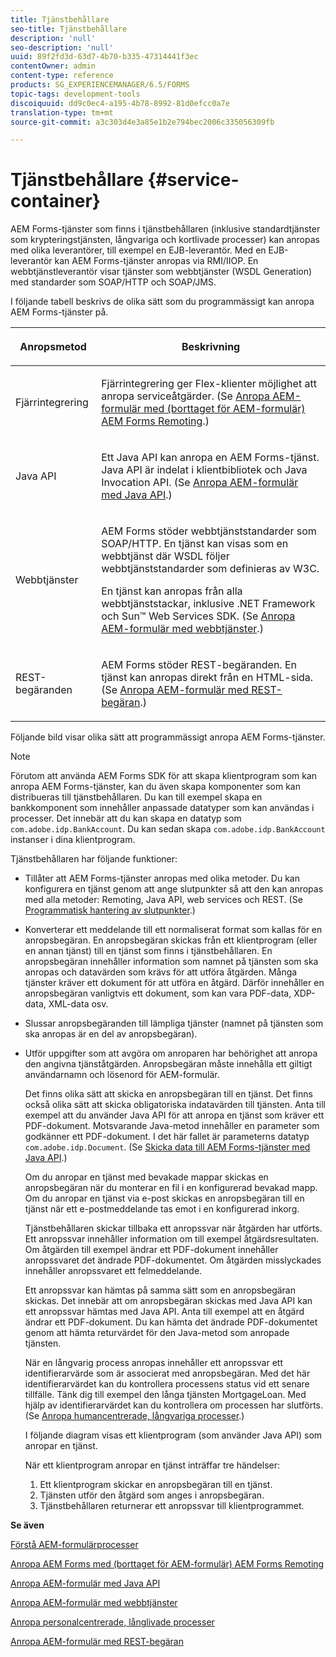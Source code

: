 ```yaml
---
title: Tjänstbehållare
seo-title: Tjänstbehållare
description: 'null'
seo-description: 'null'
uuid: 89f2fd3d-63d7-4b70-b335-47314441f3ec
contentOwner: admin
content-type: reference
products: SG_EXPERIENCEMANAGER/6.5/FORMS
topic-tags: development-tools
discoiquuid: dd9c0ec4-a195-4b78-8992-81d0efcc0a7e
translation-type: tm+mt
source-git-commit: a3c303d4e3a85e1b2e794bec2006c335056309fb

---
```



# Tjänstbehållare {#service-container}

AEM Forms-tjänster som finns i tjänstbehållaren (inklusive standardtjänster som krypteringstjänsten, långvariga och kortlivade processer) kan anropas med olika leverantörer, till exempel en EJB-leverantör. Med en EJB-leverantör kan AEM Forms-tjänster anropas via RMI/IIOP. En webbtjänstleverantör visar tjänster som webbtjänster (WSDL Generation) med standarder som SOAP/HTTP och SOAP/JMS.

I följande tabell beskrivs de olika sätt som du programmässigt kan anropa AEM Forms-tjänster på.

<table>
 <thead>
  <tr>
   <th><p>Anropsmetod</p></th>
   <th><p>Beskrivning</p></th>
  </tr>
 </thead>
 <tbody>
  <tr>
   <td><p>Fjärrintegrering</p></td>
   <td><p>Fjärrintegrering ger Flex-klienter möjlighet att anropa serviceåtgärder. (Se <a href="/help/forms/developing/invoking-aem-forms-using-remoting.md#invoking-aem-forms-using-remoting">Anropa AEM-formulär med (borttaget för AEM-formulär) AEM Forms Remoting</a>.)</p></td>
  </tr>
  <tr>
   <td><p>Java API</p></td>
   <td><p>Ett Java API kan anropa en AEM Forms-tjänst. Java API är indelat i klientbibliotek och Java Invocation API. (Se <a href="/help/forms/developing/invoking-aem-forms-using-java.md#invoking-aem-forms-using-the-java-api">Anropa AEM-formulär med Java API</a>.)</p></td>
  </tr>
  <tr>
   <td><p>Webbtjänster</p></td>
   <td><p>AEM Forms stöder webbtjänststandarder som SOAP/HTTP. En tjänst kan visas som en webbtjänst där WSDL följer webbtjänststandarder som definieras av W3C.</p><p>En tjänst kan anropas från alla webbtjänststackar, inklusive .NET Framework och Sun™ Web Services SDK. (Se <a href="/help/forms/developing/invoking-aem-forms-using-web.md#invoking-aem-forms-using-web-services">Anropa AEM-formulär med webbtjänster</a>.)</p></td>
  </tr>
  <tr>
   <td><p>REST-begäranden</p></td>
   <td><p>AEM Forms stöder REST-begäranden. En tjänst kan anropas direkt från en HTML-sida. (Se <a href="/help/forms/developing/invoking-aem-forms-using-rest.md#invoking-aem-forms-using-rest-requests">Anropa AEM-formulär med REST-begäran</a>.)</p></td>
  </tr>
 </tbody>
</table>

Följande bild visar olika sätt att programmässigt anropa AEM Forms-tjänster.

>[!NOTE]
>
>Förutom att använda AEM Forms SDK för att skapa klientprogram som kan anropa AEM Forms-tjänster, kan du även skapa komponenter som kan distribueras till tjänstbehållaren. Du kan till exempel skapa en bankkomponent som innehåller anpassade datatyper som kan användas i processer. Det innebär att du kan skapa en datatyp som `com.adobe.idp.BankAccount`. Du kan sedan skapa `com.adobe.idp.BankAccount` instanser i dina klientprogram.

Tjänstbehållaren har följande funktioner:

* Tillåter att AEM Forms-tjänster anropas med olika metoder. Du kan konfigurera en tjänst genom att ange slutpunkter så att den kan anropas med alla metoder: Remoting, Java API, web services och REST. (Se [Programmatisk hantering av slutpunkter](/help/forms/developing/programmatically-endpoints.md#programmatically-managing-endpoints).)
* Konverterar ett meddelande till ett normaliserat format som kallas för en anropsbegäran. En anropsbegäran skickas från ett klientprogram (eller en annan tjänst) till en tjänst som finns i tjänstbehållaren. En anropsbegäran innehåller information som namnet på tjänsten som ska anropas och datavärden som krävs för att utföra åtgärden. Många tjänster kräver ett dokument för att utföra en åtgärd. Därför innehåller en anropsbegäran vanligtvis ett dokument, som kan vara PDF-data, XDP-data, XML-data osv.
* Slussar anropsbegäranden till lämpliga tjänster (namnet på tjänsten som ska anropas är en del av anropsbegäran).
* Utför uppgifter som att avgöra om anroparen har behörighet att anropa den angivna tjänståtgärden. Anropsbegäran måste innehålla ett giltigt användarnamn och lösenord för AEM-formulär.

   Det finns olika sätt att skicka en anropsbegäran till en tjänst. Det finns också olika sätt att skicka obligatoriska indatavärden till tjänsten. Anta till exempel att du använder Java API för att anropa en tjänst som kräver ett PDF-dokument. Motsvarande Java-metod innehåller en parameter som godkänner ett PDF-dokument. I det här fallet är parameterns datatyp `com.adobe.idp.Document`. (Se [Skicka data till AEM Forms-tjänster med Java API](/help/forms/developing/invoking-aem-forms-using-java.md#passing-data-to-aem-forms-services-using-the-java-api).)

   Om du anropar en tjänst med bevakade mappar skickas en anropsbegäran när du monterar en fil i en konfigurerad bevakad mapp. Om du anropar en tjänst via e-post skickas en anropsbegäran till en tjänst när ett e-postmeddelande tas emot i en konfigurerad inkorg.

   Tjänstbehållaren skickar tillbaka ett anropssvar när åtgärden har utförts. Ett anropssvar innehåller information om till exempel åtgärdsresultaten. Om åtgärden till exempel ändrar ett PDF-dokument innehåller anropssvaret det ändrade PDF-dokumentet. Om åtgärden misslyckades innehåller anropssvaret ett felmeddelande.

   Ett anropssvar kan hämtas på samma sätt som en anropsbegäran skickas. Det innebär att om anropsbegäran skickas med Java API kan ett anropssvar hämtas med Java API. Anta till exempel att en åtgärd ändrar ett PDF-dokument. Du kan hämta det ändrade PDF-dokumentet genom att hämta returvärdet för den Java-metod som anropade tjänsten.

   När en långvarig process anropas innehåller ett anropssvar ett identifierarvärde som är associerat med anropsbegäran. Med det här identifierarvärdet kan du kontrollera processens status vid ett senare tillfälle. Tänk dig till exempel den långa tjänsten MortgageLoan. Med hjälp av identifierarvärdet kan du kontrollera om processen har slutförts. (Se [Anropa humancentrerade, långvariga processer](/help/forms/developing/invoking-human-centric-long-lived.md#invoking-human-centric-long-lived-processes).)

   I följande diagram visas ett klientprogram (som använder Java API) som anropar en tjänst.

   När ett klientprogram anropar en tjänst inträffar tre händelser:

   1. Ett klientprogram skickar en anropsbegäran till en tjänst.
   1. Tjänsten utför den åtgärd som anges i anropsbegäran.
   1. Tjänstbehållaren returnerar ett anropssvar till klientprogrammet.

**Se även**

[Förstå AEM-formulärprocesser](/help/forms/developing/aem-forms-processes.md#understanding-aem-forms-processes)

[Anropa AEM Forms med (borttaget för AEM-formulär) AEM Forms Remoting](/help/forms/developing/invoking-aem-forms-using-remoting.md#invoking-aem-forms-using-remoting)

[Anropa AEM-formulär med Java API](/help/forms/developing/invoking-aem-forms-using-java.md#invoking-aem-forms-using-the-java-api)

[Anropa AEM-formulär med webbtjänster](/help/forms/developing/invoking-aem-forms-using-web.md#invoking-aem-forms-using-web-services)

[Anropa personalcentrerade, långlivade processer](/help/forms/developing/invoking-human-centric-long-lived.md#invoking-human-centric-long-lived-processes)

[Anropa AEM-formulär med REST-begäran](/help/forms/developing/invoking-aem-forms-using-rest.md#invoking-aem-forms-using-rest-requests)
